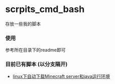 # scrpits_cmd_bash
存放一些我的脚本

### **使用**
参考所在目录下的readme即可

### **目前已有脚本** (以分支隔开)
* [linux下自动下载Minecraft server和java运行环境](https://github.com/cyjboost/scrpits_cmd_bash/tree/mcserver_bash)
